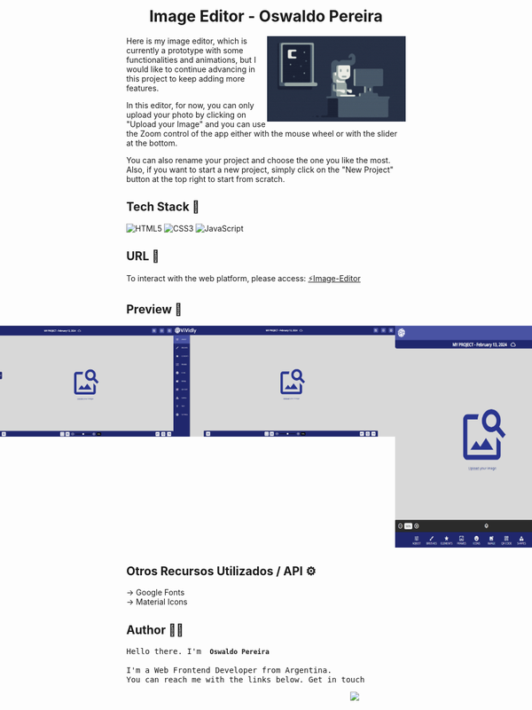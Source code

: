 ## <h1 align="center">Image Editor - Oswaldo Pereira </h1>
  
<img alt="Night Coding" src="https://raw.githubusercontent.com/AVS1508/AVS1508/master/assets/Night-Coding.gif" width="250px" align="right"/>
<p>
  Here is my image editor, which is currently a prototype with some functionalities and animations, but I would like to continue advancing in this project to keep adding more features.
  
  In this editor, for now, you can only upload your photo by clicking on "Upload your Image" and you can use the Zoom control of the app either with the mouse wheel or with the slider at the bottom.
  
  You can also rename your project and choose the one you like the most. Also, if you want to start a new project, simply click on the "New Project" button at the top right to start from scratch.
</p>


## Tech Stack 🚀 

![HTML5](https://img.shields.io/badge/html5-%23E34F26.svg?style=for-the-badge&logo=html5&logoColor=white)
![CSS3](https://img.shields.io/badge/css3-%231572B6.svg?style=for-the-badge&logo=css3&logoColor=white)
![JavaScript](https://img.shields.io/badge/javascript-%23323330.svg?style=for-the-badge&logo=javascript&logoColor=%23F7DF1E)



## URL 🌼
To interact with the web platform, please access: <a href="https://image-editor-vividly.netlify.app/" target="_blank">⚡Image-Editor </a>


## Preview 💟
  <div style="display: flex; justify-content: center; margin: 30">
   <img src="https://github.com/OswaldoAPF/images/blob/main/editor%207.png?raw=true" width="400" height="200" alt="">
   <img src="https://github.com/OswaldoAPF/images/blob/main/editor%201.png?raw=true" width="400" height="200" alt="">
   <img src="https://github.com/OswaldoAPF/images/blob/main/editor%203.png?raw=true" width="400" height="200" alt="">
    <br>
    <img src="https://raw.githubusercontent.com/OswaldoAPF/images/main/editor%204.png" width="320" height="400" alt=""> 
    <img src="https://github.com/OswaldoAPF/images/blob/main/editor%205.png?raw=true" width="220" height="400" alt="">
    <img src="https://github.com/OswaldoAPF/images/blob/main/editor%206.png?raw=true" width="220" height="400" alt="">
  </div>

## Otros Recursos Utilizados / API ⚙
→ Google Fonts <br>
→ Material Icons <br>

## Author 🙋‍♂️

 <samp>Hello there.  I'm  <code> **Oswaldo Pereira** </code> <br> I'm a Web Frontend Developer from Argentina.<br>You can reach me with the links below. Get in touch <br> </samp>
 
  <a href="https://www.linkedin.com/in/oswaldoapf/">
   <img align="left" alt="" width="24px" src="https://github.com/piyushP7pravin/piyushP7pravin/blob/master/Linkedin.svg" />
  </a>
  <a href="mailto:oswaldopereira09@gmail.com">
    <img align="left" alt="" width="26px" src="https://github.com/piyushP7pravin/piyushP7pravin/blob/master/Gmail.svg" />
  </a>
    <a href="https://api.whatsapp.com/send?phone=1161337491">
    <img align="left" alt="" width="26px" src="https://www.svgrepo.com/show/122874/whatsapp.svg" />
  </a>

<img src="https://media.giphy.com/media/VgCDAzcKvsR6OM0uWg/giphy.gif" align="right" width="100">


